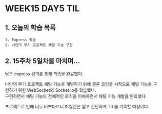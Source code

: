 # WEEK15 DAY5 TIL

## 1. 오늘의 학습 목록
```
1. Express 학습
2. 나만의 무기 프로젝트 채팅 기능 구현
```

## 2. 15주차 5일차를 마치며...
남은 express 강의를 통해 학습을 완료했다.  

나만의 무기 프로젝트 채팅 기능을 개발하기 위해 클론 코딩을 시작으로 채팅 기능을 구현하기 위한 WebSocket와 Socket.io를 학습했다.  
구현하면서 채팅 기능의 전체적인 로직을 이해하면서 채팅 기능 개발을 완료했다.

프로젝트로 인해 너무 바쁘다보니 며칠간은 짧고 간단하게 TIL을 기록할 예정이다.